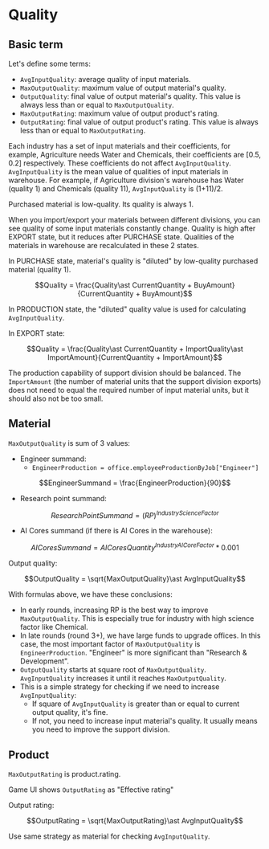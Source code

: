 # Quality

## Basic term

Let's define some terms:

- `AvgInputQuality`: average quality of input materials.
- `MaxOutputQuality`: maximum value of output material's quality.
- `OutputQuality`: final value of output material's quality. This value is always less than or equal to `MaxOutputQuality`.
- `MaxOutputRating`: maximum value of output product's rating.
- `OutputRating`: final value of output product's rating. This value is always less than or equal to `MaxOutputRating`.

Each industry has a set of input materials and their coefficients, for example, Agriculture needs Water and Chemicals, their coefficients are [0.5, 0.2] respectively. These coefficients do not affect `AvgInputQuality`. `AvgInputQuality` is the mean value of qualities of input materials in warehouse. For example, if Agriculture division's warehouse has Water (quality 1) and Chemicals (quality 11), `AvgInputQuality` is (1+11)/2.

Purchased material is low-quality. Its quality is always 1.

When you import/export your materials between different divisions, you can see quality of some input materials constantly change. Quality is high after EXPORT state, but it reduces after PURCHASE state. Qualities of the materials in warehouse are recalculated in these 2 states.

In PURCHASE state, material's quality is "diluted" by low-quality purchased material (quality 1).

$$Quality = \frac{Quality\ast CurrentQuantity + BuyAmount}{CurrentQuantity + BuyAmount}$$

In PRODUCTION state, the "diluted" quality value is used for calculating `AvgInputQuality`.

In EXPORT state:

$$Quality = \frac{Quality\ast CurrentQuantity + ImportQuality\ast ImportAmount}{CurrentQuantity + ImportAmount}$$

The production capability of support division should be balanced. The `ImportAmount` (the number of material units that the support division exports) does not need to equal the required number of input material units, but it should also not be too small.

## Material

`MaxOutputQuality` is sum of 3 values:

- Engineer summand:
  - `EngineerProduction = office.employeeProductionByJob["Engineer"]`

$$EngineerSummand = \frac{EngineerProduction}{90}$$

- Research point summand:

$$ResearchPointSummand = (RP)^{IndustryScienceFactor}$$

- AI Cores summand (if there is AI Cores in the warehouse):

$$AICoresSummand = AICoresQuantity^{IndustryAICoreFactor}\ast{0.001}$$

Output quality:

$$OutputQuality = \sqrt{MaxOutputQuality}\ast AvgInputQuality$$

With formulas above, we have these conclusions:

- In early rounds, increasing RP is the best way to improve `MaxOutputQuality`. This is especially true for industry with high science factor like Chemical.
- In late rounds (round 3+), we have large funds to upgrade offices. In this case, the most important factor of `MaxOutputQuality` is `EngineerProduction`. "Engineer" is more significant than "Research & Development".
- `OutputQuality` starts at square root of `MaxOutputQuality`. `AvgInputQuality` increases it until it reaches `MaxOutputQuality`.
- This is a simple strategy for checking if we need to increase `AvgInputQuality`:
  - If square of `AvgInputQuality` is greater than or equal to current output quality, it's fine.
  - If not, you need to increase input material's quality. It usually means you need to improve the support division.

## Product

`MaxOutputRating` is product.rating.

Game UI shows `OutputRating` as "Effective rating"

Output rating:

$$OutputRating = \sqrt{MaxOutputRating}\ast AvgInputQuality$$

Use same strategy as material for checking `AvgInputQuality`.
